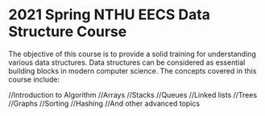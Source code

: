 # 2021 Spring NTHU EECS Data Structure Course

The objective of this course is to provide a solid training for understanding various data structures. Data structures can be considered as essential building blocks in modern computer science. The concepts covered in this course include:

//Introduction to Algorithm
//Arrays
//Stacks
//Queues
//Linked lists
//Trees
//Graphs
//Sorting
//Hashing
//And other advanced topics
